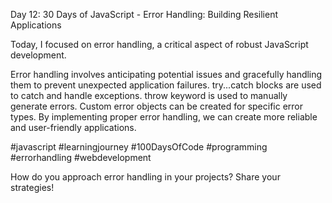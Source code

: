 Day 12: 30 Days of JavaScript - Error Handling: Building Resilient Applications

Today, I focused on error handling, a critical aspect of robust JavaScript development.

Error handling involves anticipating potential issues and gracefully handling them to prevent unexpected application failures.
try...catch blocks are used to catch and handle exceptions.
throw keyword is used to manually generate errors.
Custom error objects can be created for specific error types.
By implementing proper error handling, we can create more reliable and user-friendly applications.



#javascript #learningjourney #100DaysOfCode #programming #errorhandling #webdevelopment

How do you approach error handling in your projects? Share your strategies!
